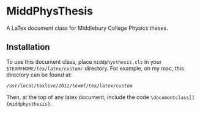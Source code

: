 MiddPhysThesis
===

A LaTex document class for Middlebury College Physics theses.

Installation
---

To use this document class, place `middphysthesis.cls` in your `$TEXMFHOME/tex/latex/custom/` directory. For example, on my mac, this directory can be found at:

	/usr/local/texlive/2012/texmf/tex/latex/custom

Then, at the top of any latex document, include the code `\documentclass[]{middphysthesis}`.
